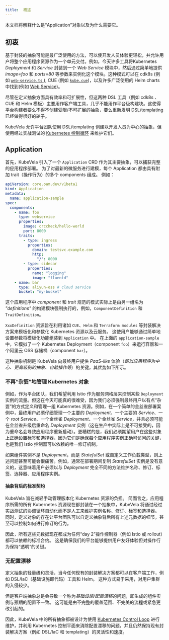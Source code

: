 ```yaml
---
title:  概述
---
```


本文档将解释什么是“Application”对象以及为什么需要它。

## 初衷

基于封装的抽象可能是最广泛使用的方法，可以使开发人员体验更轻松，并允许用户将整个应用程序资源作为一个单元交付。例如，今天许多工具将Kubernetes *Deployment* 和 *Service* 封装到一个 *Web Service* 模块中，然后通过简单地提供 *image=foo* 和 *ports=80* 等参数来实例化这个模块。这种模式可以在 cdk8s (例如 [`web-service.ts` ](https://github.com/awslabs/cdk8s/blob/master/examples/typescript/web-service/web-service.ts)), CUE (例如 [`kube.cue`](https://github.com/cuelang/cue/blob/b8b489251a3f9ea318830788794c1b4a753031c0/doc/tutorial/kubernetes/quick/services/kube.cue#L70))，以及许多广泛使用的 Helm charts 中找到(例如 [Web Service](https://docs.bitnami.com/tutorials/create-your-first-helm-chart/))。

尽管在定义抽象方面具有效率和可扩展性，但这两种 DSL 工具（例如 cdk8s 、CUE 和 Helm 模板）主要用作客户端工具，几乎不能用作平台级构建块。这使得平台构建者要么不得不创建受限/不可扩展的抽象，要么重新发明 DSL/templating 已经做得很好的轮子。

KubeVela 允许平台团队使用 DSL/templating 创建以开发人员为中心的抽象，但使用经过实战测试的 [Kubernetes 控制循环](https://kubernetes.io/docs/concepts/architecture/controller/) 来维护它们。

## Application

首先，KubeVela 引入了一个 `Application` CRD 作为其主要抽象，可以捕获完整的应用程序部署。 为了对最新的微服务进行建模，每个 Application 都由具有附加 trait（操作行为）的多个 components 组成。 例如：

```yaml
apiVersion: core.oam.dev/v1beta1
kind: Application
metadata:
  name: application-sample
spec:
  components:
    - name: foo
      type: webservice
      properties:
        image: crccheck/hello-world
        port: 8000
      traits:
        - type: ingress
          properties:
            domain: testsvc.example.com
            http:
              "/": 8000
        - type: sidecar
          properties:
            name: "logging"
            image: "fluentd"
    - name: bar
      type: aliyun-oss # cloud service
      bucket: "my-bucket"
```

这个应用程序中 *component* 和 *trait* 规范的模式实际上是由另一组名为 *"definitions"* 的构建模块强制执行的，例如，`ComponentDefinition` 和 `TraitDefinition`。

`XxxDefinition` 资源旨在利用诸如 `CUE`、`Helm` 和 `Terraform modules` 等封装解决方案来模板化和参数化 Kubernetes 资源以及云服务。 这使用户能够通过简单地设置参数将模板化功能组装到 `Application` 中。 在上面的 `application-sample` 中，它模拟了一个 Kubernetes Deployment（component `foo`）来运行容器和一个阿里云 OSS 存储桶（component `bar`）。

这种抽象机制是 KubeVela 向最终用户提供 *PaaS-like* 体验（*即以应用程序为中心、更高级别的抽象、自助操作等*）的关键，其优势如下所示。

### 不再“杂耍”地管理 Kubernetes 对象

例如，作为平台团队，我们希望利用 Istio 作为服务网格层来控制某些 `Deployment` 实例的流量。但这在今天可能真的很难受，因为我们必须强制最终用户以有点“杂耍”的方式定义和管理一组 Kubernetes 资源。例如，在一个简单的金丝雀部署案例中，最终用户必须仔细管理一个主要的 *Deployment*、一个主要的 *Service*、一个 *root Service*、一个金丝雀 *Deployment*、一个金丝雀 *Service*，并且必须可能在金丝雀升级后重命名 *Deployment* 实例（这在生产中实际上是不可接受的，因为重命名会导致应用程序重新启动）。更糟糕的是，我们必须期望用户在这些对象上正确设置标签和选择器，因为它们是确保每个应用程序实例正确可访问的关键，也是我们 Istio 控制器可以依赖的唯一修订机制。

如果组件实例不是 *Deployment*，而是 *StatefulSet* 或自定义工作负载类型，则上述问题甚至可能会很痛苦。例如，通常在部署期间复制 *StatefulSet* 实例是没有意义的，这意味着用户必须以与 *Deployment* 完全不同的方法维护名称、修订、标签、选择器、应用程序实例。

#### 抽象背后的标准契约

KubeVela 旨在减轻手动管理版本化 Kubernetes 资源的负担。 简而言之，应用程序所需的所有 Kubernetes 资源现在都封装在一个抽象中，KubeVela 将通过经过实战测试的协调循环自动化而不是人工来维护实例名称、修订、标签和选择器。 同时，定义对象的存在让平台团队可以自定义抽象背后所有上述元数据的细节，甚至可以控制如何进行修订的行为。

因此，所有这些元数据现在都成为任何“day 2”操作控制器（例如 Istio 或 rollout）都可以依赖的标准合约。 这是确保我们的平台能够提供用户友好体验但对操作行为保持“透明”的关键。

### 无配置漂移

定义抽象的轻量级和灵活，当今任何现有的封装解决方案都可以在客户端工作，例如 DSL/IaC（基础设施即代码）工具和 Helm。 这种方式易于采用，对用户集群的入侵较少。

但是客户端抽象总是会导致一个称为*基础设施/配置漂移*的问题，即生成的组件实例与预期的配置不一致。 这可能是由不完整的覆盖范围、不完美的流程或紧急更改引起的。

因此，KubeVela 中的所有抽象都被设计为使用 [Kubernetes Control Loop](https://kubernetes.io/docs/concepts/architecture/controller/) 进行维护，并利用 Kubernetes 控制平面来消除配置漂移的问题，并且仍然保持现有封装解决方案（例如 DSL/IaC 和 templating）的灵活性和速度。
